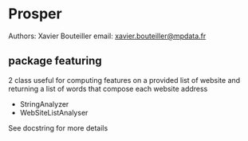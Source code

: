 # Prosper

Authors: Xavier Bouteiller
email: xavier.bouteiller@mpdata.fr


## package featuring

2 class useful for computing features on a provided list of website and returning a list of words that compose each website address

- StringAnalyzer
- WebSiteListAnalyser

See docstring for more details

